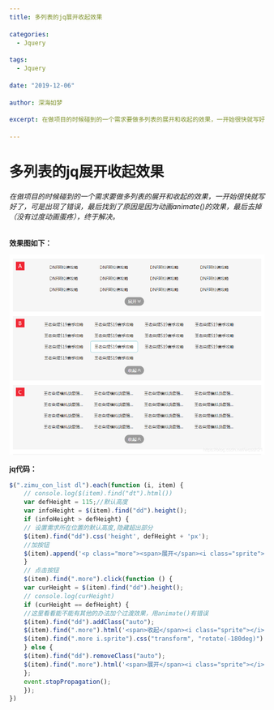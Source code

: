 ```yaml
---
title: 多列表的jq展开收起效果

categories:
  - Jquery

tags:
  - Jquery 

date: "2019-12-06"

author: 深海如梦

excerpt: 在做项目的时候碰到的一个需求要做多列表的展开和收起的效果，一开始很快就写好了，可是出现了错误，最后找到了原因是因为动画animate()的效果，最后去掉（没有过度动画蛋疼），终于解决。

---
```




# 多列表的jq展开收起效果

###### 在做项目的时候碰到的一个需求要做多列表的展开和收起的效果，一开始很快就写好了，可是出现了错误，最后找到了原因是因为动画animate()的效果，最后去掉（没有过度动画蛋疼），终于解决。

**效果图如下：**

![效果图](/img/pic/2019120610061415.png)


**jq代码：**

```javascript
$(".zimu_con_list dl").each(function (i, item) {
    // console.log($(item).find("dt").html())
    var defHeight = 115;//默认高度
    var infoHeight = $(item).find("dd").height();
    if (infoHeight > defHeight) {
    // 设置需求所在位置的默认高度,隐藏超出部分
    $(item).find("dd").css('height', defHeight + 'px');
    //加按钮
    $(item).append('<p class="more"><span>展开</span><i class="sprite"></i></p>');
    }
    // 点击按钮
    $(item).find(".more").click(function () {
    var curHeight = $(item).find("dd").height();
    // console.log(curHeight)
    if (curHeight == defHeight) {
    //这里看看能不能有其他的办法加个过渡效果，用animate()有错误
    $(item).find("dd").addClass("auto");
    $(item).find(".more").html('<span>收起</span><i class="sprite"></i>');
    $(item).find(".more i.sprite").css("transform", "rotate(-180deg)")
    } else {
    $(item).find("dd").removeClass("auto");
    $(item).find(".more").html('<span>展开</span><i class="sprite"></i>');
    };
    event.stopPropagation();
    });
})
```